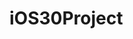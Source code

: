# iOS30Project
<!-- ![aa](img/13PushNotification.jpeg){: width="100" height=100} -->
<!-- ## 1. Quotes
<img src="img/1Quote1.png" width="300"> <img src="img/1Quote2.png" width="300">  

<br>

## 2. LED Board
<img src="img/02LED1.png" width="300"> <img src="img/02LED2.png" width="300">

<br>


## 3. Calculator
<img src="img/03Calculator.png" width="300">

<br>

## 4. TODO
<img src="img/04TODO1.png" width="300"> <img src="img/04TODO2.png" width="300"> <img src="img/04TODO3.png" width="300"> 
<br>

## 5. Diary
<img src="img/05Diary1.png" width="300"> <img src="img/05Diary2.png" width="300"> <img src="img/05Diary3.png" width="300"> <img src="img/05Diary4.png" width="300">

<br>

## 6. Pomodoro
<img src="img/06Pomodoro1.png" width="300"> <img src="img/06Pomodoro2.png" width="300">

<br>

## 7. Weather
<img src="img/07Weather.png" width="300">

<br>

## 8. Covid
<img src="img/08Covid1.png" width="300"> <img src="img/08Covid2.png" width="300">

<br>

## 9. SpotifyLoginSample
<img src="img/09SpotifyLogin1.png" width="300"> <img src="img/09SpotifyLogin2.png" width="300">

<br>

## 10. CreditCardList
<img src="img/10CreditCardList1.png" width="300"> <img src="img/10CreditCardList2.png" width="300">

<br>

## 11. Notice
<img src="img/11Notice.png" width="300">

## 12. Drink
<img src="img/12Drink1.png" width="300"> <img src="img/12Drink2.png" width="300">

## 13. PushNotification
<img src="img/13PushNotification.jpeg" width="600">
   
<br>  

## 14. NetflixStyleSampleApp
<img src="img/14NetflixStyleSampleApp1.png" width="300"> <img src="img/14NetflixStyleSampleApp2.png" width="300">  

<br>

## 15Brewery
<img src="img/15Brewery1.png" width="300"> <img src="img/15Brewery2.png" width="300"> -->